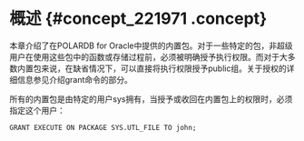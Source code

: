 # 概述 {#concept_221971 .concept}

本章介绍了在POLARDB for Oracle中提供的内置包。对于一些特定的包，非超级用户在使用这些包中的函数或存储过程前，必须被明确授予执行权限。而对于大多数内置包来说，在缺省情况下，可以直接将执行权限授予public组。关于授权的详细信息参见介绍grant命令的部分。

所有的内置包是由特定的用户sys拥有，当授予或收回在内置包上的权限时，必须指定这个用户：

``` {#codeblock_rg3_pus_h5g}
GRANT EXECUTE ON PACKAGE SYS.UTL_FILE TO john;
```

